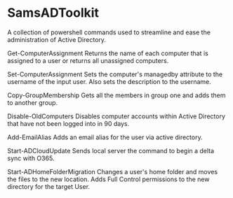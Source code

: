 # SamsADToolkit
A collection of powershell commands used to streamline and ease the administration of Active Directory.

Get-ComputerAssignment
    Returns the name of each computer that is assigned to a user or returns all unassigned computers.

Set-ComputerAssignment
    Sets the computer's managedby attribute to the username of the input user. Also sets the description to the username.

Copy-GroupMembership
    Gets all the members in group one and adds them to another group.

Disable-OldComputers
    Disables computer accounts within Active Directory that have not been logged into in 90 days.

Add-EmailAlias
    Adds an email alias for the user via active directory.

Start-ADCloudUpdate
    Sends local server the command to begin a delta sync with O365.

Start-ADHomeFolderMigration
    Changes a user's home folder and moves the files to the new location. Adds Full Control permissions to the new directory for the target User.
